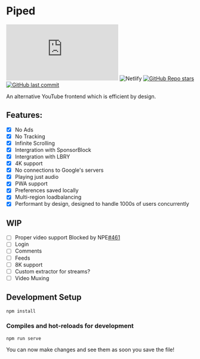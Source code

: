 # Piped

[![Matrix](https://img.shields.io/matrix/piped:matrix.org)](https://matrix.to/#/#piped:matrix.org)
![Netlify](https://img.shields.io/netlify/6ccde6a7-6792-4105-9a28-ee13ce1fbc44)
[![GitHub Repo stars](https://img.shields.io/github/stars/TeamPiped/Piped-Frontend?style=social)](https://github.com/TeamPiped/Piped/stargazers)
[![GitHub last commit](https://img.shields.io/github/last-commit/TeamPiped/Piped-Frontend)](https://github.com/TeamPiped/Piped/commits)

An alternative YouTube frontend which is efficient by design.

## Features:

-   [x] No Ads
-   [x] No Tracking
-   [x] Infinite Scrolling
-   [x] Intergration with SponsorBlock
-   [x] Intergration with LBRY
-   [x] 4K support
-   [x] No connections to Google's servers
-   [x] Playing just audio
-   [x] PWA support
-   [x] Preferences saved locally
-   [x] Multi-region loadbalancing
-   [x] Performant by design, designed to handle 1000s of users concurrently

## WIP

-   [ ] Proper video support Blocked by NPE[#461](https://github.com/TeamNewPipe/NewPipeExtractor/issues/461)
-   [ ] Login
-   [ ] Comments
-   [ ] Feeds
-   [ ] 8K support
-   [ ] Custom extractor for streams?
-   [ ] Video Muxing

## Development Setup

```
npm install
```

### Compiles and hot-reloads for development

```
npm run serve
```

You can now make changes and see them as soon you save the file!
